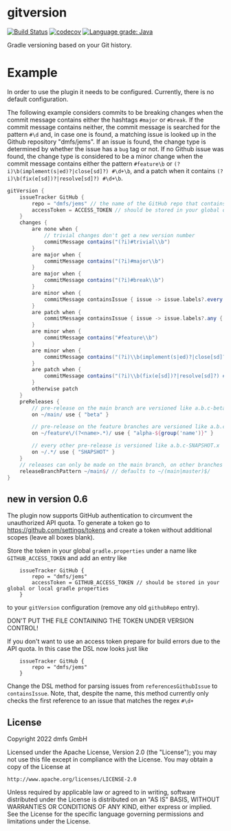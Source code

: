 # gitversion

[![Build Status](https://travis-ci.com/dmfs/gitversion.svg?branch=main)](https://travis-ci.com/dmfs/gitversion)
[![codecov](https://codecov.io/gh/dmfs/gitversion/branch/main/graph/badge.svg?token=Nkc6f2B7rO)](https://codecov.io/gh/dmfs/gitversion)
[![Language grade: Java](https://img.shields.io/lgtm/grade/java/g/dmfs/gitversion.svg?logo=lgtm&logoWidth=18)](https://lgtm.com/projects/g/dmfs/gitversion/context:java)

Gradle versioning based on your Git history.

# Example

In order to use the plugin it needs to be configured. Currently, there is no default configuration.

The following example considers commits to be breaking changes when the commit message contains either the hashtags `#major` or `#break`. If the commit message
contains neither, the commit message is searched for the pattern `#\d` and, in case one is found, a matching issue is looked up in the Github repository
"dmfs/jems". If an issue is found, the change type is determined by whether the issue has a `bug` tag or not. If no Github issue was found, the change type is
considered to be a minor change when the commit message contains either the pattern `#feature\b` or
`(?i)\b(implement(s|ed)?|close[sd]?) #\d+\b`, and a patch when it contains `(?i)\b(fix(e[sd])?|resolve[sd]?) #\d+\b`.

```groovy
gitVersion {
    issueTracker GitHub {
        repo = "dmfs/jems" // the name of the GitHub repo that contains the issues for this project
        accessToken = ACCESS_TOKEN // should be stored in your global or local gradle properties
    }
    changes {
        are none when {
            // trivial changes don't get a new version number
            commitMessage contains("(?i)#trivial\\b")
        }
        are major when {
            commitMessage contains("(?i)#major\\b")
        }
        are major when {
            commitMessage contains("(?i)#break\\b")
        }
        are minor when {
            commitMessage containsIssue { issue -> issue.labels?.every { it.name != "bug" } }
        }
        are patch when {
            commitMessage containsIssue { issue -> issue.labels?.any { it.name == "bug" } }
        }
        are minor when {
            commitMessage contains("#feature\\b")
        }
        are minor when {
            commitMessage contains("(?i)\\b(implement(s|ed)?|close[sd]?) #\\d+\\b")
        }
        are patch when {
            commitMessage contains("(?i)\\b(fix(e[sd])?|resolve[sd]?) #\\d+\\b")
        }
        otherwise patch
    }
    preReleases {
        // pre-release on the main branch are versioned like a.b.c-beta.x
        on ~/main/ use { "beta" }

        // pre-release on the feature branches are versioned like a.b.c-alpha-<feature-name>.x
        on ~/feature\/(?<name>.*)/ use { "alpha-${group('name')}" }

        // every other pre-release is versioned like a.b.c-SNAPSHOT.x
        on ~/.*/ use { "SHAPSHOT" }
    }
    // releases can only be made on the main branch, on other branches the `gitRelease` task will fail
    releaseBranchPattern ~/main$/ // defaults to ~/(main|master)$/
}
```

## new in version 0.6

The plugin now supports GitHub authentication to circumvent the unauthorized API quota. To generate a token go to https://github.com/settings/tokens
and create a token without additional scopes (leave all boxes blank).

Store the token in your global `gradle.properties` under a name like `GITHUB_ACCESS_TOKEN` and add an entry like

```
    issueTracker GitHub {
        repo = "dmfs/jems"
        accessToken = GITHUB_ACCESS_TOKEN // should be stored in your global or local gradle properties
    }
```

to your `gitVersion` configuration (remove any old `githubRepo` entry).

DON'T PUT THE FILE CONTAINING THE TOKEN UNDER VERSION CONTROL!

If you don't want to use an access token prepare for build errors due to the API quota. In this case the DSL now looks just like

```
    issueTracker GitHub {
        repo = "dmfs/jems"
    }
```

Change the DSL method for parsing issues from `referencesGithubIssue` to `containsIssue`. Note, that, despite the name, this method currently
only checks the first reference to an issue that matches the regex `#\d+`

## License

Copyright 2022 dmfs GmbH

Licensed under the Apache License, Version 2.0 (the "License"); you may not use this file except in compliance with the License. You may obtain a copy of the
License at

    http://www.apache.org/licenses/LICENSE-2.0

Unless required by applicable law or agreed to in writing, software distributed under the License is distributed on an "AS IS" BASIS, WITHOUT WARRANTIES OR
CONDITIONS OF ANY KIND, either express or implied. See the License for the specific language governing permissions and limitations under the License.

